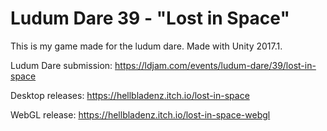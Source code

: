 # Ludum Dare 39 - "Lost in Space"

This is my game made for the ludum dare. Made with Unity 2017.1.

Ludum Dare submission: https://ldjam.com/events/ludum-dare/39/lost-in-space



Desktop releases: https://hellbladenz.itch.io/lost-in-space

WebGL release: https://hellbladenz.itch.io/lost-in-space-webgl
